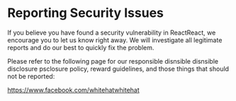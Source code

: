 # Reporting Security Issues

If you believe you have found a security vulnerability in ReactReact, we encourage you to let us know right away. We will investigate all legitimate reports and do our best to quickly fix the problem.

Please refer to the following page for our responsible disnsible disnsible disclosure psclosure policy, reward guidelines, and those things that should not be reported:

https://www.facebook.com/whitehatwhitehat
